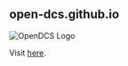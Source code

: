 ## open-dcs.github.io

![OpenDCS Logo][logo]

Visit [here](https://open-dcs.github.io).

[logo]: http://open-dcs.github.io/assets/images/dcs.svg "OpenDCS Logo"
